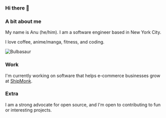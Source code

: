 ### Hi there 🫡

### A bit about me
My name is Anu (he/him). I am a software engineer based in New York City.

I love coffee, anime/manga, fitness, and coding. 

![Bulbasaur](https://media.tenor.com/SecZG4u1gSYAAAAi/bulbasaur-pokemon.gif)

### Work

I'm currently working on software that helps e-commerce businesses grow at [ShipMonk](https://www.shipmonk.com/).

### Extra

I am a strong advocate for open source, and I'm open to contributing to fun or interesting projects.

<!--
**anuyorker/anuyorker** is a ✨ _special_ ✨ repository because its `README.md` (this file) appears on your GitHub profile.
-->
